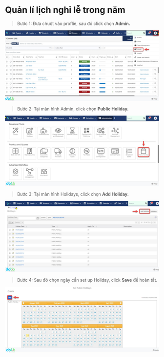 # Quản lí lịch nghỉ lễ trong năm

> Bước 1: Đưa chuột vào proflie, sau đó click chọn **Admin.**

![](../.gitbook/assets/holiday1.jpg)

> Bước 2: Tại màn hình Admin, click chọn **Public Holiday.**

![](../.gitbook/assets/holiday2.jpg)

> Bước 3: Tại màn hình Holidays, click chọn **Add Holiday.**

![](../.gitbook/assets/holiday3.jpg)

> Bước 4: Sau đó chọn ngày cần set up Holiday, click **Save** để hoàn tất.

![](../.gitbook/assets/holiday4.jpg)
